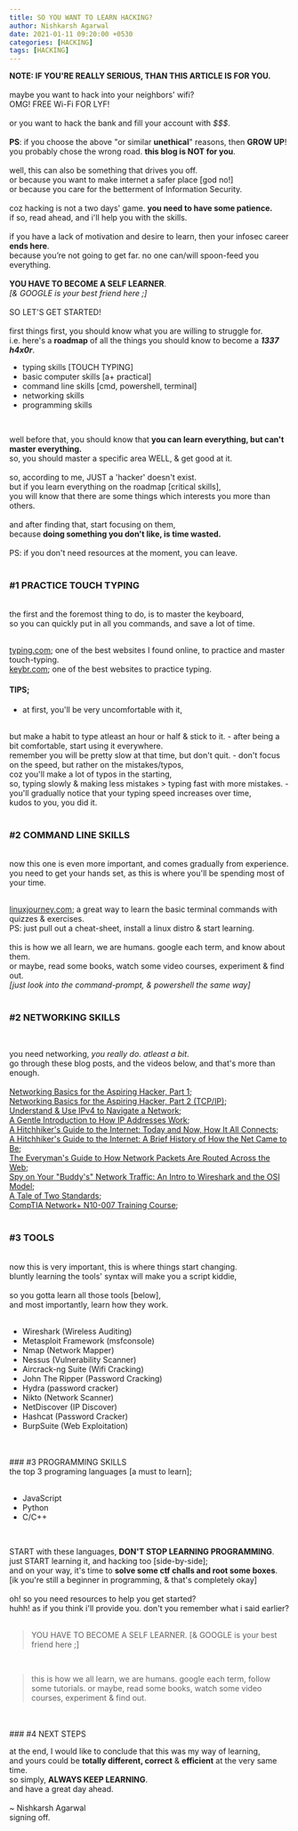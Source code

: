 ```yaml
---
title: SO YOU WANT TO LEARN HACKING?
author: Nishkarsh Agarwal
date: 2021-01-11 09:20:00 +0530
categories: [HACKING]
tags: [HACKING]
---
```


**NOTE: IF YOU'RE REALLY SERIOUS, THAN THIS ARTICLE IS FOR YOU.**
<br>
<br>
maybe you want to hack into your neighbors' wifi?
<br>
OMG! FREE Wi-Fi FOR LYF!
<br>
<br>
or you want to hack the bank and fill your account with _$$$_.
<br>
<br>
**PS**: if you choose the above "or similar **unethical**" reasons, then **GROW UP**!
<br>
you probably chose the wrong road. **this blog is NOT for you**.
<br>
<br>
well, this can also be something that drives you off.
<br>
or because you want to make internet a safer place [god no!]
<br>
or because you care for the betterment of Information Security.
<br>
<br>
coz hacking is not a two days' game. **you need to have some patience.**
<br>
if so, read ahead, and i'll help you with the skills.
<br>
<br>
if you have a lack of motivation and desire to learn, then your infosec career **ends here**.
<br>
because you’re not going to get far. no one can/will spoon-feed you everything.
<br>
<br>
**YOU HAVE TO BECOME A SELF LEARNER**.
<br>
_[& GOOGLE is your best friend here ;]_
<br>
<br>
SO LET'S GET STARTED!
<br>
<br>
first things first, you should know what you are willing to struggle for.
<br>
i.e. here's a **roadmap** of all the things you should know to become a *__1337 h4x0r__*.
<br>
- typing skills [TOUCH TYPING]
- basic computer skills [a+ practical]
- command line skills [cmd, powershell, terminal]
- networking skills
- programming skills
<br>

well before that, you should know that **you can learn everything, but can't master everything.**
<br>
so, you should master a specific area WELL, & get good at it.
<br>
<br>
so, according to me, JUST a 'hacker' doesn't exist.
<br>
but if you learn everything on the roadmap [critical skills],
<br>
you will know that there are some things which interests you more than others.
<br>
<br>
and after finding that, start focusing on them,
<br>
because **doing something you don't like, is time wasted.**
<br>
<br>
PS: if you don't need resources at the moment, you can leave.
<br>
<br>

### #1 PRACTICE TOUCH TYPING
<br>
the first and the foremost thing to do, is to master the keyboard,
<br>
so you can quickly put in all you commands, and save a lot of time.
<br>
<br>

[typing.com](typing.com); one of the best websites I found online, to practice and master touch-typing.
<br>
[keybr.com](keybr.com); one of the best websites to practice typing.
<br>
#### TIPS;
- at first, you'll be very uncomfortable with it,
<br>
but make a habit to type atleast an hour or half & stick to it.
- after being a bit comfortable, start using it everywhere.
<br>
remember you will be pretty slow at that time, but don't quit.
- don't focus on the speed, but rather on the mistakes/typos,
<br>
coz you'll make a lot of typos in the starting,
<br>
so, typing slowly & making less mistakes > typing fast with more mistakes.
- you'll gradually notice that your typing speed increases over time,
<br>
kudos to you, you did it.
<br>
<br>

### #2 COMMAND LINE SKILLS
<br>
now this one is even more important, and comes gradually from experience.
<br>
you need to get your hands set, as this is where you'll be spending most of your time.
<br>
<br>

[linuxjourney.com](linuxjourney.com); a great way to learn the basic terminal commands with quizzes & exercises.
<br>
PS: just pull out a cheat-sheet, install a linux distro & start learning.
<br>
<br>
this is how we all learn, we are humans. google each term, and know about them.
<br>
or maybe, read some books, watch some video courses, experiment & find out.
<br>
_[just look into the command-prompt, & powershell  the same way]_
<br>
<br>
### #2 NETWORKING SKILLS
<br>

you need networking, _you really do_. _atleast a bit_.
<br>
go through these blog posts, and the videos below, and that's more than enough.
<br>
<br>
[Networking Basics for the Aspiring Hacker, Part 1](https://null-byte.wonderhowto.com/how-to/hack-like-pro-networking-basics-for-aspiring-hacker-part-1-0166005/);
<br>
[Networking Basics for the Aspiring Hacker, Part 2 (TCP/IP)](https://null-byte.wonderhowto.com/how-to/hack-like-pro-networking-basics-for-aspiring-hacker-part-2-tcp-ip-0167970/);
<br>
[Understand & Use IPv4 to Navigate a Network](https://null-byte.wonderhowto.com/how-to/understand-use-ipv4-navigate-network-0193295/);
<br>
[A Gentle Introduction to How IP Addresses Work](https://null-byte.wonderhowto.com/how-to/hacker-fundamentals-gentle-introduction-ip-addresses-work-0133638/);
<br>
[A Hitchhiker's Guide to the Internet: Today and Now, How It All Connects](https://null-byte.wonderhowto.com/how-to/hitchhikers-guide-internet-today-and-now-all-connects-0134677/);
<br>
[A Hitchhiker's Guide to the Internet: A Brief History of How the Net Came to Be](https://null-byte.wonderhowto.com/how-to/hitchhikers-guide-internet-brief-history-net-came-be-0134490/);
<br>
[The Everyman's Guide to How Network Packets Are Routed Across the Web](https://null-byte.wonderhowto.com/how-to/hacker-fundamentals-everymans-guide-network-packets-are-routed-across-web-0134491/);
<br>
[Spy on Your "Buddy's" Network Traffic: An Intro to Wireshark and the OSI Model](https://null-byte.wonderhowto.com/how-to/spy-your-buddys-network-traffic-intro-wireshark-and-osi-model-0133807/);
<br>
[A Tale of Two Standards](https://null-byte.wonderhowto.com/how-to/hacker-fundamentals-tale-two-standards-0133727/);
<br>
[CompTIA Network+ N10-007 Training Course](https://www.youtube.com/playlist?list=PLG49S3nxzAnmpdmX7RoTOyuNJQAb-r-gd);
<br>
<br>
### #3 TOOLS
<br>
now this is very important, this is where things start changing.
<br>
bluntly learning the tools' syntax will make you a script kiddie,  
<br>
<br>
so you gotta learn all those tools [below],
<br>
and most importantly, learn how they work.
<br>
<br>

- Wireshark (Wireless Auditing)
- Metasploit Framework (msfconsole)
- Nmap (Network Mapper)
- Nessus (Vulnerability Scanner)
- Aircrack-ng Suite (Wifi Cracking)
- John The Ripper (Password Cracking)
- Hydra (password cracker)
- Nikto (Network Scanner)
- NetDiscover (IP Discover)
- Hashcat (Password Cracker)
- BurpSuite (Web Exploitation)
<br>
<br>
### #3 PROGRAMMING SKILLS
<br>
the top 3 programing languages [a must to learn];
<br>
<br>

- JavaScript
- Python
- C/C++
<br>

START with these languages, **DON'T STOP LEARNING PROGRAMMING**.
<br>
just START learning it, and hacking too [side-by-side];
<br>
and on your way, it's time to **solve some ctf challs and root some boxes**.
<br>
[ik you're still a beginner in programming, & that's completely okay]
<br>
<br>
oh! so you need resources to help you get started?
<br>
huhh! as if you think i'll provide you. don't you remember what i said earlier?
<br>
<br>
> YOU HAVE TO BECOME A SELF LEARNER.
> [& GOOGLE is your best friend here ;]

<br>

> this is how we all learn, we are humans. google each term, follow some tutorials.
> or maybe, read some books, watch some video courses, experiment & find out.

<br>
<br>
### #4 NEXT STEPS
<br>

at the end, I would like to conclude that this was my way of learning,
<br>
and yours could be **totally different, correct** & **efficient** at the very same time.
<br>
so simply, **ALWAYS KEEP LEARNING**.
<br>
and have a great day ahead.
<br>
<br>
~ Nishkarsh Agarwal
<br>
signing off.
